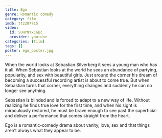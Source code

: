 ```yaml
---
title: Ego
genre: Romantic comedy
category: film
imdb: tt2287715
video:
  id: SUHrNYxCGBc
  provider: youtube
categories: [film]
tags: []
poster: ego_poster.jpg
---
```

When the world looks at Sebastian Silverberg it sees a young man who has it all. When Sebastian looks at the world he sees an abundance of partying, popularity, and sex with beautiful girls. Just around the corner his dream of becoming a successful recording artist is about to come true. But when Sebastian turns that corner, everything changes and suddenly he can no longer see anything.

Sebastian is blinded and is forced to adapt to a new way of life. Without realizing he finds true love for the first time, and when his sight is miraculously restored, he must be brave enough to see past the superficial and deliver a performance that comes straight from the heart.

Ego is a romantic-comedy drama about vanity, love, sex and that things aren’t always what they appear to be.
